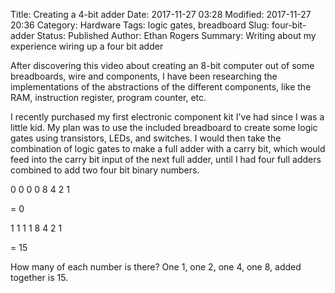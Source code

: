 Title: Creating a 4-bit adder
Date: 2017-11-27 03:28
Modified: 2017-11-27 20:36
Category: Hardware
Tags: logic gates, breadboard
Slug: four-bit-adder
Status: Published
Author: Ethan Rogers
Summary: Writing about my experience wiring up a four bit adder

After discovering this video about creating an 8-bit computer out of some breadboards, wire and components, I have been researching the implementations of the abstractions of the different components, like the RAM, instruction register, program counter, etc.

I recently purchased my first electronic component kit I've had since I was a little kid. My plan was to use the included breadboard to create some logic gates using transistors, LEDs, and switches. I would then take the combination of logic gates to make a full adder with a carry bit, which would feed into the carry bit input of the next full adder, until I had four full adders combined to add two four bit binary numbers.

0 0 0 0
8 4 2 1

= 0

1 1 1 1
8 4 2 1

= 15

How many of each number is there?
One 1, one 2, one 4, one 8, added together is 15.